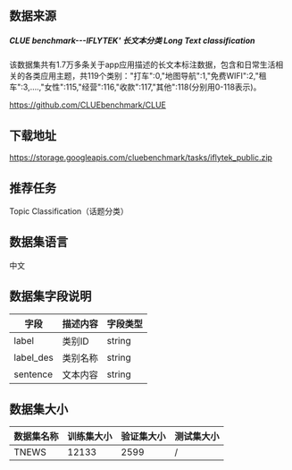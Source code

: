 ## 数据来源

##### CLUE benchmark---IFLYTEK' 长文本分类 Long Text classification

该数据集共有1.7万多条关于app应用描述的长文本标注数据，包含和日常生活相关的各类应用主题，共119个类别："打车":0,"地图导航":1,"免费WIFI":2,"租车":3,….,"女性":115,"经营":116,"收款":117,"其他":118(分别用0-118表示)。

https://github.com/CLUEbenchmark/CLUE

## 下载地址

https://storage.googleapis.com/cluebenchmark/tasks/iflytek_public.zip

## 推荐任务

Topic Classification（话题分类）

## 数据集语言

中文

## 数据集字段说明

| 字段      | 描述内容 | 字段类型 |
| --------- | -------- | -------- |
| label     | 类别ID   | string   |
| label_des | 类别名称 | string   |
| sentence  | 文本内容 | string   |

## 数据集大小

| 数据集名称 | 训练集大小 | 验证集大小 | 测试集大小 |
| ---------- | ---------- | ---------- | ---------- |
| TNEWS      | 12133      | 2599       | /          |

